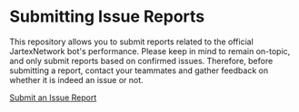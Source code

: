 # Submitting Issue Reports
This repository allows you to submit reports related to the official JartexNetwork bot's performance. Please keep in mind to remain on-topic, and only submit reports based on confirmed issues. Therefore, before submitting a report, contact your teammates and gather feedback on whether it is indeed an issue or not.

[Submit an Issue Report](https://github.com/Rodagave/JartexNetwork-bot-reports/issues)

